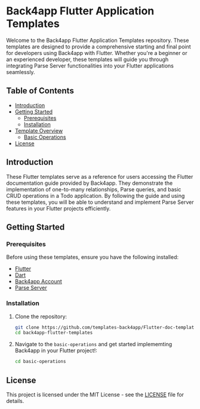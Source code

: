 # Back4app Flutter Application Templates

Welcome to the Back4app Flutter Application Templates repository. These templates are designed to provide a comprehensive starting and final point for developers using Back4app with Flutter. Whether you're a beginner or an experienced developer, these templates will guide you through integrating Parse Server functionalities into your Flutter applications seamlessly.

## Table of Contents

- [Introduction](#introduction)
- [Getting Started](#getting-started)
  - [Prerequisites](#prerequisites)
  - [Installation](#installation)
- [Template Overview](#template-overview)
  - [Basic Operations](https://github.com/templates-back4app/Flutter-doc-templates/tree/2b225ab6e93c10365112ba06e08313dd393a9115/basic-operations)
- [License](#license)

## Introduction

These Flutter templates serve as a reference for users accessing the Flutter documentation guide provided by Back4app. They demonstrate the implementation of one-to-many relationships, Parse queries, and basic CRUD operations in a Todo application. By following the guide and using these templates, you will be able to understand and implement Parse Server features in your Flutter projects efficiently.

## Getting Started

### Prerequisites

Before using these templates, ensure you have the following installed:

- [Flutter](https://flutter.dev/docs/get-started/install)
- [Dart](https://dart.dev/get-dart)
- [Back4app Account](https://www.back4app.com/)
- [Parse Server](https://docs.parseplatform.org/parse-server/guide/)

### Installation

1. Clone the repository:

   ```bash
   git clone https://github.com/templates-back4app/Flutter-doc-templates.git
   cd back4app-flutter-templates
   ```

2. Navigate to the `basic-operations` and get started implememting Back4app in your Flutter project!:

   ```bash
   cd basic-operations
   ```

## License

This project is licensed under the MIT License - see the [LICENSE](#license) file for details.
